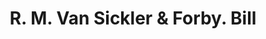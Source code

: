 ---
doi: 10.7916/D8NK4S2Q
date_other: '1860'
date_other_textual: 1860-1869
form: printed ephemera
genre:
- Invoices
name:
- R. M. Van Sickler & Forby
object_in_context_url: https://biggert.cul.columbia.edu/items/view/ave_biggert_00838
subject_hierarchical_geographic:
- Albany, New York, United States
subject_name:
- R. M. Van Sickler & Forby
title: R. M. Van Sickler & Forby. Bill
sort_title: R. M. Van Sickler & Forby. Bill
call_number: ave_biggert_00838
coordinates:
- 42.652499999999996,-73.75722222222223
pid: ave_biggert_00838
identifiers: ave_biggert_00838
thumbnail: https://derivativo-3.library.columbia.edu/iiif/2/ldpd:345861/full/!256,256/0/native.jpg
permalink: "/biggert/ave_biggert_00838/"
layout: iiif-image-page
---